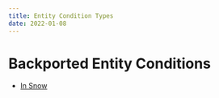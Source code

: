```yaml
---
title: Entity Condition Types
date: 2022-01-08
---
```


# Backported Entity Conditions

- [In Snow](https://origins.readthedocs.io/en/latest/types/entity_condition_types/in_snow/#in_snow)
